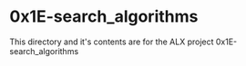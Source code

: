 # 0x1E-search_algorithms
This directory and it's contents are for the ALX project 0x1E-search_algorithms
